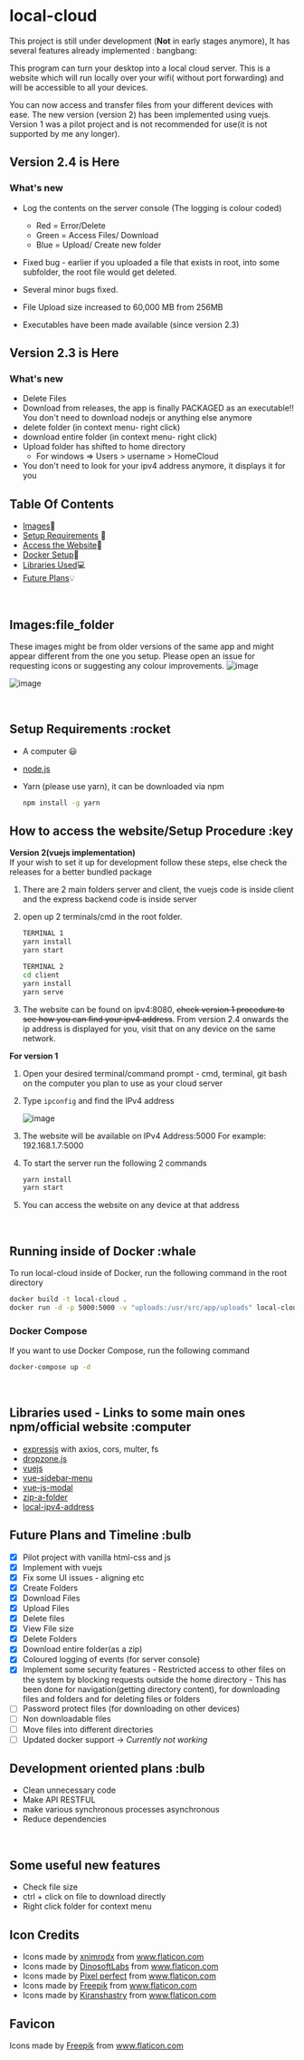 # local-cloud

This project is still under development (**Not** in early stages anymore), It has several features already implemented :
bangbang:

This program can turn your desktop into a local cloud server. This is a website which will run locally over your wifi(
without port forwarding) and will be accessible to all your devices.

You can now access and transfer files from your different devices with ease. The new version (version 2) has been
implemented using vuejs. Version 1 was a pilot project and is not recommended for use(it is not supported by me any
longer).

## Version 2.4 is Here

### What's new

- Log the contents on the server console (The logging is colour coded)

    - Red = Error/Delete
    - Green = Access Files/ Download
    - Blue = Upload/ Create new folder

- Fixed bug - earlier if you uploaded a file that exists in root, into some subfolder, the root file would get deleted.
- Several minor bugs fixed.
- File Upload size increased to 60,000 MB from 256MB
- Executables have been made available (since version 2.3)

## Version 2.3 is Here

### What's new

- Delete Files
- Download from releases, the app is finally PACKAGED as an executable!! You don't need to download nodejs or anything
  else anymore
- delete folder (in context menu- right click)
- download entire folder (in context menu- right click)
- Upload folder has shifted to home directory
    - For windows => Users > username > HomeCloud
- You don't need to look for your ipv4 address anymore, it displays it for you
  <br />

## Table Of Contents

- [Images](#images):file_folder:
- [Setup Requirements](#setup) :rocket:
- [Access the Website](#access):key:
- [Docker Setup](#docker):whale:
- [Libraries Used](#dependencies):computer:
- [Future Plans](#plans):bulb:

<br />
<a name="images"></a>

## Images:file_folder

These images might be from older versions of the same app and might appear different from the one you setup. Please open
an issue for requesting icons or suggesting any colour improvements.
![image](https://user-images.githubusercontent.com/64310471/118494261-996fdd80-b73f-11eb-8013-80794fad875d.png)

![image](https://user-images.githubusercontent.com/64310471/120432554-b7704b80-c397-11eb-9f53-7ca4c9a59f23.png)

<br />
<a id="setup"></a>

## Setup Requirements :rocket

- A computer :smiley:
- <a href="https://nodejs.org/en/"> node.js </a>
- Yarn (please use yarn), it can be downloaded via npm

    ```bash
    npm install -g yarn
    ```

<a id="access"></a>

## How to access the website/Setup Procedure :key

<b>Version 2(vuejs implementation)</b>
<br />
If your wish to set it up for development follow these steps, else check the releases for a better bundled package

1. There are 2 main folders server and client, the vuejs code is inside client and the express backend code is inside
   server

2. open up 2 terminals/cmd in the root folder.

    ```bash
    TERMINAL 1
    yarn install
    yarn start

    TERMINAL 2
    cd client
    yarn install
    yarn serve
    ```

3. The website can be found on ipv4:8080, ~~check version 1 procedure to see how you can find your ipv4 address~~. From
   version 2.4 onwards the ip address is displayed for you, visit that on any device on the same network.

<b>For version 1</b>
<br />

1. Open your desired terminal/command prompt - cmd, terminal, git bash on the computer you plan to use as your cloud
   server

2. Type `ipconfig` and find the IPv4 address

   ![image](https://user-images.githubusercontent.com/64310471/117740661-8a100200-b21e-11eb-803a-07423054fac3.png)

3. The website will be available on IPv4 Address:5000 For example: 192.168.1.7:5000

4. To start the server run the following 2 commands

    ```bash
    yarn install
    yarn start
    ```

5. You can access the website on any device at that address

<br />

<a id="docker"></a>

## Running inside of Docker :whale

To run local-cloud inside of Docker, run the following command in the root directory

```bash
docker build -t local-cloud .
docker run -d -p 5000:5000 -v "uploads:/usr/src/app/uploads" local-cloud
```

### Docker Compose

If you want to use Docker Compose, run the following command

```bash
docker-compose up -d
```

<br />

<a id="dependencies"></a>

## Libraries used - Links to some main ones npm/official website :computer

- <a href = "https://www.npmjs.com/package/express">expressjs</a> with axios, cors, multer, fs
- <a href="https://www.npmjs.com/package/dropzone">dropzone.js</a>
- <a href="https://vuejs.org/">vuejs</a>
- <a href="https://www.npmjs.com/package/vue-sidebar-menu">vue-sidebar-menu</a>
- <a href="https://www.npmjs.com/package/vue-js-modal">vue-js-modal</a>
- <a href="https://www.npmjs.com/package/zip-a-folder">zip-a-folder</a>
- <a href="https://www.npmjs.com/package/local-ipv4-address">local-ipv4-address</a>

<a id="plans"></a>

## Future Plans and Timeline :bulb

- [x] Pilot project with vanilla html-css and js
- [x] Implement with vuejs
- [x] Fix some UI issues - aligning etc
- [x] Create Folders
- [x] Download Files
- [x] Upload Files
- [x] Delete files
- [x] View File size
- [x] Delete Folders
- [x] Download entire folder(as a zip)
- [x] Coloured logging of events (for server console)
- [x] Implement some security features - Restricted access to other files on the system by blocking requests outside the
  home directory - This has been done for navigation(getting directory content), for downloading files and folders and
  for deleting files or folders
- [ ] Password protect files (for downloading on other devices)
- [ ] Non downloadable files
- [ ] Move files into different directories
- [ ] Updated docker support -> *Currently not working*

## Development oriented plans :bulb

- Clean unnecessary code
- Make API RESTFUL
- make various synchronous processes asynchronous
- Reduce dependencies

<br />

## Some useful new features

- Check file size
- ctrl + click on file to download directly
- Right click folder for context menu

## Icon Credits

- <div>Icons made by <a href="https://www.flaticon.com/authors/xnimrodx" title="xnimrodx">xnimrodx</a> from <a href="https://www.flaticon.com/" title="Flaticon">www.flaticon.com</a></div>

- <div>Icons made by <a href="https://www.flaticon.com/authors/dinosoftlabs" title="DinosoftLabs">DinosoftLabs</a> from <a href="https://www.flaticon.com/" title="Flaticon">www.flaticon.com</a></div>

- <div>Icons made by <a href="https://www.flaticon.com/authors/pixel-perfect" title="Pixel perfect">Pixel perfect</a> from <a href="https://www.flaticon.com/" title="Flaticon">www.flaticon.com</a></div>

- <div>Icons made by <a href="https://www.freepik.com" title="Freepik">Freepik</a> from <a href="https://www.flaticon.com/" title="Flaticon">www.flaticon.com</a></div>

- <div>Icons made by <a href="https://www.flaticon.com/authors/kiranshastry" title="Kiranshastry">Kiranshastry</a> from <a href="https://www.flaticon.com/" title="Flaticon">www.flaticon.com</a></div>

## Favicon

<div>Icons made by <a href="https://www.freepik.com" title="Freepik">Freepik</a> from <a href="https://www.flaticon.com/" title="Flaticon">www.flaticon.com</a></div>

